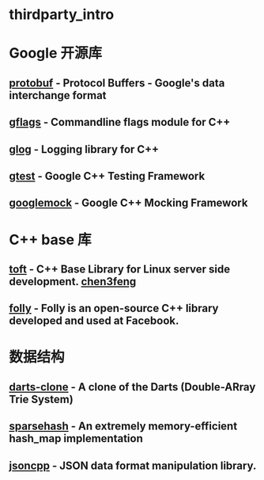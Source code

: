 thirdparty_intro
================

# Google 开源库

## [protobuf](https://code.google.com/p/protobuf/) - Protocol Buffers - Google's data interchange format 
## [gflags](https://code.google.com/p/gflags/) - Commandline flags module for C++  
## [glog](https://code.google.com/p/google-glog/) - Logging library for C++  
## [gtest](https://code.google.com/p/googletest/) - Google C++ Testing Framework 
## [googlemock](https://code.google.com/p/googlemock/) - Google C++ Mocking Framework

# C++ base 库

## [toft](https://github.com/chen3feng/toft) - C++ Base Library for Linux server side development.  [chen3feng](https://github.com/chen3feng)
## [folly](https://github.com/facebook/folly) - Folly is an open-source C++ library developed and used at Facebook.

# 数据结构

## [darts-clone](https://code.google.com/p/darts-clone/) - A clone of the Darts (Double-ARray Trie System)
## [sparsehash](https://code.google.com/p/sparsehash/?redir=1) - An extremely memory-efficient hash_map implementation

## [jsoncpp](http://jsoncpp.sourceforge.net/) - JSON data format manipulation library.
